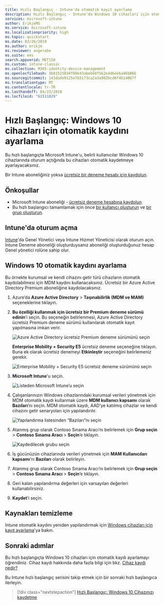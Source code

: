 ```yaml
---
title: Hızlı Başlangıç - Intune'da otomatik kayıt ayarlama
description: Hızlı Başlangıç - Intune'da Windows 10 cihazları için otomatik kayıt ayarlayın.
services: microsoft-intune
author: ErikjeMS
ms.service: microsoft-intune
ms.localizationpriority: high
ms.topic: quickstart
ms.date: 03/26/2019
ms.author: erikje
ms.reviewer: angerobe
ms.suite: ems
search.appverid: MET150
ms.custom: intune-classic
ms.collection: M365-identity-device-management
ms.openlocfilehash: 3b81525034f69b43abeb60f562e4d6ee6a46b866
ms.sourcegitcommit: 143dade9125e7b5173ca2a3a902bcd6f4b14067f
ms.translationtype: MT
ms.contentlocale: tr-TR
ms.lasthandoff: 04/23/2019
ms.locfileid: "61511829"
---
```

# <a name="quickstart-set-up-automatic-enrollment-for-windows-10-devices"></a>Hızlı Başlangıç: Windows 10 cihazları için otomatik kaydını ayarlama

Bu hızlı başlangıçta Microsoft Intune'u, belirli kullanıcılar Windows 10 cihazlarında oturum açtığında bu cihazları otomatik kaydetmeye ayarlayacaksınız.

Bir Intune aboneliğiniz yoksa [ücretsiz bir deneme hesabı için kaydolun](free-trial-sign-up.md).

## <a name="prerequisites"></a>Önkoşullar

- Microsoft Intune aboneliği - [ücretsiz deneme hesabına kaydolun](free-trial-sign-up.md).
- Bu hızlı başlangıcı tamamlamak için önce [bir kullanıcı oluşturun](quickstart-create-user.md) ve [bir grup oluşturun](quickstart-create-group.md).

## <a name="sign-in-to-intune"></a>Intune'da oturum açma

[Intune](https://aka.ms/intuneportal)'da Genel Yönetici veya Intune Hizmet Yöneticisi olarak oturum açın. Intune Deneme aboneliği oluşturduysanız aboneliği oluşturduğunuz hesap Genel yönetici rolüne sahip olur.

## <a name="set-up-windows-10-automatic-enrollment"></a>Windows 10 otomatik kaydını ayarlama

Bu örnekte kurumsal ve kendi cihazını getir türü cihazların otomatik kaydolabilmesi için MDM kaydını kullanacaksınız. Ücretsiz bir Azure Active Directory Premium aboneliğine kaydolacaksınız.

1. Azure’da **Azure Active Directory** > **Taşınabilirlik (MDM ve MAM)** seçeneklerine tıklayın.
2. **Bu özelliği kullanmak için ücretsiz bir Premium deneme sürümü edinin**’i seçin. Bu seçeneğin belirlenmesi, Azure Active Directory ücretsiz Premium deneme sürümü kullanılarak otomatik kayıt yapılmasına imkan verir. 

    ![Azure Active Directory ücretsiz Premium deneme sürümünü seçin](media/quickstart-setup-auto-enrollment/quickstart-setup-auto-enrollment-01.png)

    **Enterprise Mobility + Security E5** ücretsiz deneme seçeneğine tıklayın. Buna ek olarak ücretsiz denemeyi **Etkinleştir** seçeneğini belirlemeniz gerekir.

    ![Enterprise Mobility + Security E5 ücretsiz deneme sürümünü seçin](media/quickstart-setup-auto-enrollment/quickstart-setup-auto-enrollment-02.png)

3. **Microsoft Intune**'u seçin. 

    ![Listeden Microsoft Intune’u seçin](media/quickstart-setup-auto-enrollment/quickstart-setup-auto-enrollment-03.png)

4. Çalışanlarınızın Windows cihazlarındaki kurumsal verileri yönetmek için MDM otomatik kaydı kullanmak üzere **MDM kullanıcı kapsamı** olarak **Bazıları**’nı seçin. MDM otomatik kaydı, AAD’ye katılmış cihazlar ve kendi cihazını getir senaryoları için yapılandırılır.

    ![Yapılandırma listesinden “Bazıları”nı seçin](media/quickstart-setup-auto-enrollment/quickstart-setup-auto-enrollment-04.png)

5. Atanmış grup olarak Contoso Sınama Aracı’nı belirlemek için **Grup seçin** > **Contoso Sınama Aracı** > **Seçin**’e tıklayın.

    ![Kaydedilecek grubu seçin](media/quickstart-setup-auto-enrollment/quickstart-setup-auto-enrollment-05.png)

6. İş gücünüzün cihazlarında verileri yönetmek için **MAM Kullanıcıları kapsamı**’nı **Bazıları** olarak belirleyin.
7. Atanmış grup olarak Contoso Sınama Aracı’nı belirlemek için **Grup seçin** > **Contoso Sınama Aracı** > **Seçin**’e tıklayın. 
8. Geri kalan yapılandırma değerleri için varsayılan değerleri kullanabilirsiniz.
9. **Kaydet**’i seçin.

## <a name="clean-up-resources"></a>Kaynakları temizleme

Intune otomatik kaydını yeniden yapılandırmak için [Windows cihazları için kayıt ayarlama](windows-enroll.md)'ya bakın.

## <a name="next-steps"></a>Sonraki adımlar

Bu hızlı başlangıçta Windows 10 cihazları için otomatik kaydı ayarlamayı öğrendiniz. Cihaz kaydı hakkında daha fazla bilgi için bkz. [Cihaz kaydı nedir?](device-enrollment.md)

Bu Intune hızlı başlangıç serisini takip etmek için bir sonraki hızlı başlangıca ilerleyin.

> [!div class="nextstepaction"]
> [Hızlı Başlangıç: Windows 10 Cihazınızı kaydetme](quickstart-enroll-windows-device.md)
